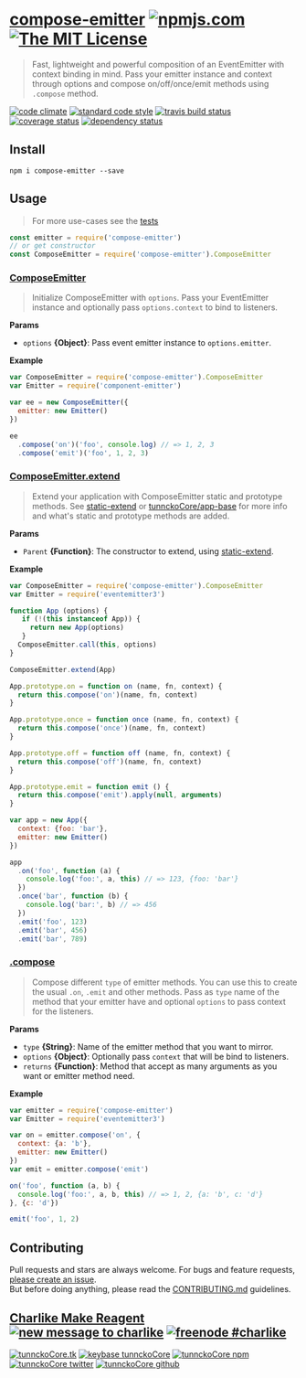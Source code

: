 # [compose-emitter][author-www-url] [![npmjs.com][npmjs-img]][npmjs-url] [![The MIT License][license-img]][license-url] 

> Fast, lightweight and powerful composition of an EventEmitter with context binding in mind. Pass your emitter instance and context through options and compose on/off/once/emit methods using `.compose` method.

[![code climate][codeclimate-img]][codeclimate-url] [![standard code style][standard-img]][standard-url] [![travis build status][travis-img]][travis-url] [![coverage status][coveralls-img]][coveralls-url] [![dependency status][david-img]][david-url]

## Install
```
npm i compose-emitter --save
```

## Usage
> For more use-cases see the [tests](./test.js)

```js
const emitter = require('compose-emitter')
// or get constructor
const ComposeEmitter = require('compose-emitter').ComposeEmitter
```

### [ComposeEmitter](index.js#L37)
> Initialize ComposeEmitter with `options`. Pass your EventEmitter instance and optionally pass `options.context` to bind to listeners.

**Params**

* `options` **{Object}**: Pass event emitter instance to `options.emitter`.    

**Example**

```js
var ComposeEmitter = require('compose-emitter').ComposeEmitter
var Emitter = require('component-emitter')

var ee = new ComposeEmitter({
  emitter: new Emitter()
})

ee
  .compose('on')('foo', console.log) // => 1, 2, 3
  .compose('emit')('foo', 1, 2, 3)
```

### [ComposeEmitter.extend](index.js#L103)
> Extend your application with ComposeEmitter static and prototype methods. See [static-extend][] or [tunnckoCore/app-base](https://github.com/tunnckoCore/app-base) for more info and what's static and prototype methods are added.

**Params**

* `Parent` **{Function}**: The constructor to extend, using [static-extend][].    

**Example**

```js
var ComposeEmitter = require('compose-emitter').ComposeEmitter
var Emitter = require('eventemitter3')

function App (options) {
   if (!(this instanceof App)) {
     return new App(options)
   }
  ComposeEmitter.call(this, options)
}

ComposeEmitter.extend(App)

App.prototype.on = function on (name, fn, context) {
  return this.compose('on')(name, fn, context)
}

App.prototype.once = function once (name, fn, context) {
  return this.compose('once')(name, fn, context)
}

App.prototype.off = function off (name, fn, context) {
  return this.compose('off')(name, fn, context)
}

App.prototype.emit = function emit () {
  return this.compose('emit').apply(null, arguments)
}

var app = new App({
  context: {foo: 'bar'},
  emitter: new Emitter()
})

app
  .on('foo', function (a) {
    console.log('foo:', a, this) // => 123, {foo: 'bar'}
  })
  .once('bar', function (b) {
    console.log('bar:', b) // => 456
  })
  .emit('foo', 123)
  .emit('bar', 456)
  .emit('bar', 789)
```

### [.compose](index.js#L136)
> Compose different `type` of emitter methods. You can use this to create the usual `.on`, `.emit` and other methods. Pass as `type` name of the method that your emitter have and optional `options` to pass context for the listeners.

**Params**

* `type` **{String}**: Name of the emitter method that you want to mirror.    
* `options` **{Object}**: Optionally pass `context` that will be bind to listeners.    
* `returns` **{Function}**: Method that accept as many arguments as you want or emitter method need.  

**Example**

```js
var emitter = require('compose-emitter')
var Emitter = require('eventemitter3')

var on = emitter.compose('on', {
  context: {a: 'b'},
  emitter: new Emitter()
})
var emit = emitter.compose('emit')

on('foo', function (a, b) {
  console.log('foo:', a, b, this) // => 1, 2, {a: 'b', c: 'd'}
}, {c: 'd'})

emit('foo', 1, 2)
```

## Contributing
Pull requests and stars are always welcome. For bugs and feature requests, [please create an issue](https://github.com/tunnckoCore/compose-emitter/issues/new).  
But before doing anything, please read the [CONTRIBUTING.md](./CONTRIBUTING.md) guidelines.

## [Charlike Make Reagent](http://j.mp/1stW47C) [![new message to charlike][new-message-img]][new-message-url] [![freenode #charlike][freenode-img]][freenode-url]

[![tunnckoCore.tk][author-www-img]][author-www-url] [![keybase tunnckoCore][keybase-img]][keybase-url] [![tunnckoCore npm][author-npm-img]][author-npm-url] [![tunnckoCore twitter][author-twitter-img]][author-twitter-url] [![tunnckoCore github][author-github-img]][author-github-url]

[static-extend]: https://github.com/jonschlinkert/static-extend

[npmjs-url]: https://www.npmjs.com/package/compose-emitter
[npmjs-img]: https://img.shields.io/npm/v/compose-emitter.svg?label=compose-emitter

[license-url]: https://github.com/tunnckoCore/compose-emitter/blob/master/LICENSE
[license-img]: https://img.shields.io/badge/license-MIT-blue.svg

[codeclimate-url]: https://codeclimate.com/github/tunnckoCore/compose-emitter
[codeclimate-img]: https://img.shields.io/codeclimate/github/tunnckoCore/compose-emitter.svg

[travis-url]: https://travis-ci.org/tunnckoCore/compose-emitter
[travis-img]: https://img.shields.io/travis/tunnckoCore/compose-emitter/master.svg

[coveralls-url]: https://coveralls.io/r/tunnckoCore/compose-emitter
[coveralls-img]: https://img.shields.io/coveralls/tunnckoCore/compose-emitter.svg

[david-url]: https://david-dm.org/tunnckoCore/compose-emitter
[david-img]: https://img.shields.io/david/tunnckoCore/compose-emitter.svg

[standard-url]: https://github.com/feross/standard
[standard-img]: https://img.shields.io/badge/code%20style-standard-brightgreen.svg

[author-www-url]: http://www.tunnckocore.tk
[author-www-img]: https://img.shields.io/badge/www-tunnckocore.tk-fe7d37.svg

[keybase-url]: https://keybase.io/tunnckocore
[keybase-img]: https://img.shields.io/badge/keybase-tunnckocore-8a7967.svg

[author-npm-url]: https://www.npmjs.com/~tunnckocore
[author-npm-img]: https://img.shields.io/badge/npm-~tunnckocore-cb3837.svg

[author-twitter-url]: https://twitter.com/tunnckoCore
[author-twitter-img]: https://img.shields.io/badge/twitter-@tunnckoCore-55acee.svg

[author-github-url]: https://github.com/tunnckoCore
[author-github-img]: https://img.shields.io/badge/github-@tunnckoCore-4183c4.svg

[freenode-url]: http://webchat.freenode.net/?channels=charlike
[freenode-img]: https://img.shields.io/badge/freenode-%23charlike-5654a4.svg

[new-message-url]: https://github.com/tunnckoCore/ama
[new-message-img]: https://img.shields.io/badge/ask%20me-anything-green.svg

